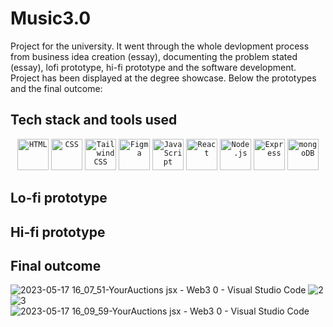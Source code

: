 # Music3.0
Project for the university. It went through the whole devlopment process from business idea creation (essay), documenting the problem stated (essay), lofi prototype, hi-fi prototype and the software development. Project has been displayed at the degree showcase. 
Below the prototypes and the final outcome:

## Tech stack and tools used
<div align="center">
	<code><img height="50" src="https://user-images.githubusercontent.com/25181517/192158954-f88b5814-d510-4564-b285-dff7d6400dad.png" alt="HTML" title="HTML"/></code>
	<code><img height="50" src="https://user-images.githubusercontent.com/25181517/183898674-75a4a1b1-f960-4ea9-abcb-637170a00a75.png" alt="CSS" title="CSS"/></code>
	<code><img height="50" src="https://user-images.githubusercontent.com/25181517/202896760-337261ed-ee92-4979-84c4-d4b829c7355d.png" alt="Tailwind CSS" title="Tailwind CSS"/></code>
	<code><img height="50" src="https://user-images.githubusercontent.com/25181517/189715289-df3ee512-6eca-463f-a0f4-c10d94a06b2f.png" alt="Figma" title="Figma"/></code>
	<code><img height="50" src="https://user-images.githubusercontent.com/25181517/117447155-6a868a00-af3d-11eb-9cfe-245df15c9f3f.png" alt="JavaScript" title="JavaScript"/></code>
	<code><img height="50" src="https://user-images.githubusercontent.com/25181517/183897015-94a058a6-b86e-4e42-a37f-bf92061753e5.png" alt="React" title="React"/></code>
	<code><img height="50" src="https://user-images.githubusercontent.com/25181517/183568594-85e280a7-0d7e-4d1a-9028-c8c2209e073c.png" alt="Node.js" title="Node.js"/></code>
	<code><img height="50" src="https://user-images.githubusercontent.com/25181517/183859966-a3462d8d-1bc7-4880-b353-e2cbed900ed6.png" alt="Express" title="Express"/></code>
	<code><img height="50" src="https://user-images.githubusercontent.com/25181517/182884177-d48a8579-2cd0-447a-b9a6-ffc7cb02560e.png" alt="mongoDB" title="mongoDB"/></code>
</div>

## Lo-fi prototype

## Hi-fi prototype

## Final outcome
![2023-05-17 16_07_51-YourAuctions jsx - Web3 0 - Visual Studio Code](https://github.com/michalwoloszyn/Music3.0/assets/78374996/3bf55096-2cb0-4745-81d5-ce009dcbdc7d)
![2](https://github.com/michalwoloszyn/Music3.0/assets/78374996/d45f0bf5-e296-406f-82d8-00334f962992)
![3](https://github.com/michalwoloszyn/Music3.0/assets/78374996/2071a49a-46bf-4d89-9971-b62930f3d71a)
![2023-05-17 16_09_59-YourAuctions jsx - Web3 0 - Visual Studio Code](https://github.com/michalwoloszyn/Music3.0/assets/78374996/09edd298-24e8-4240-acfd-60c2b5f3af68)
